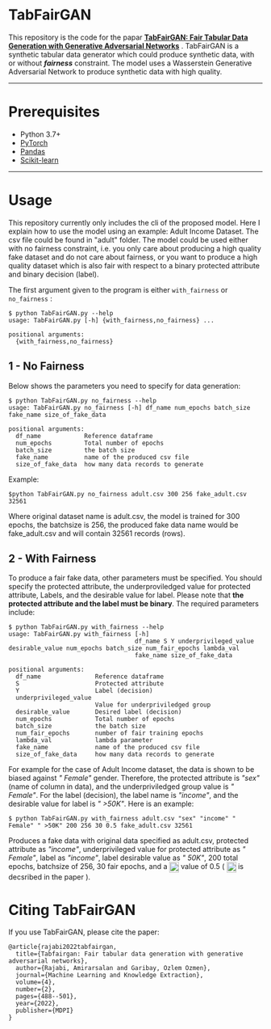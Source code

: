 # TabFairGAN

This repository is the code for the papar [**TabFairGAN: Fair Tabular Data Generation with Generative Adversarial Networks**](https://arxiv.org/abs/2109.00666) . TabFairGAN is a synthetic tabular data generator which could produce synthetic data, with or without _**fairness**_ constraint. The model uses a Wasserstein Generative Adversarial Network to produce synthetic data with high quality.
___
# Prerequisites
- Python 3.7+
- [PyTorch](https://pytorch.org/)
- [Pandas](https://pandas.pydata.org/)
- [Scikit-learn](https://scikit-learn.org/stable/)
___

# Usage

This repository currently only includes the cli of the proposed model. Here I explain how to use the model using an example: Adult Income Dataset. The csv file could be found in "adult" folder. The model could be used either with no fairness constraint, i.e. you only care about producing a high quality fake dataset and do not care about fairness, or you want to produce a high quality dataset which is also fair with respect to a binary protected attribute and binary decision (label).

The first argument given to the program is either ```with_fairness``` or ```no_fairness``` :
```
$ python TabFairGAN.py --help
usage: TabFairGAN.py [-h] {with_fairness,no_fairness} ...

positional arguments:
  {with_fairness,no_fairness}
```

## 1 - No Fairness
Below shows the parameters you need to specify for data generation:

```
$ python TabFairGAN.py no_fairness --help
usage: TabFairGAN.py no_fairness [-h] df_name num_epochs batch_size fake_name size_of_fake_data

positional arguments:
  df_name            Reference dataframe
  num_epochs         Total number of epochs
  batch_size         the batch size
  fake_name          name of the produced csv file
  size_of_fake_data  how many data records to generate
```

Example:

```
$python TabFairGAN.py no_fairness adult.csv 300 256 fake_adult.csv 32561

```
Where original dataset name is adult.csv, the model is trained for 300 epochs, the batchsize is 256, the produced fake data name would be fake_adult.csv and will contain 32561 records (rows).


## 2 - With Fairness

To produce a fair fake data, other parameters must be specified. You should specify the protected attribute, the underproviledged value for protected attribute, Labels, and the desirable value for label. Please note that **the protected attribute and the label must be binary**. The required parameters include:

```
$ python TabFairGAN.py with_fairness --help
usage: TabFairGAN.py with_fairness [-h]
                                   df_name S Y underprivileged_value desirable_value num_epochs batch_size num_fair_epochs lambda_val
                                   fake_name size_of_fake_data

positional arguments:
  df_name               Reference dataframe
  S                     Protected attribute
  Y                     Label (decision)
  underprivileged_value
                        Value for underpriviledged group
  desirable_value       Desired label (decision)
  num_epochs            Total number of epochs
  batch_size            the batch size
  num_fair_epochs       number of fair training epochs
  lambda_val            lambda parameter
  fake_name             name of the produced csv file
  size_of_fake_data     how many data records to generate

```

For example for the case of Adult Income dataset, the data is shown to be biased against _" Female"_ gender. Therefore, the protected attribute is _"sex"_ (name of column in data), and the underpriviledged group value is _" Female"_. For the label (decision), the label name is _"income"_, and the desirable value for label is _" >50K"_. Here is an example:

```
$ python TabFairGAN.py with_fairness adult.csv "sex" "income" " Female" " >50K" 200 256 30 0.5 fake_adult.csv 32561

```
Produces a fake data with original data specified as adult.csv, protected attribute as _"income"_, underprivileged value for protected attribute as _" Female"_, label as _"income"_, label desirable value as _" 50K"_, 200 total epochs, batchsize of 256, 30 fair epochs, and a <img src="https://github.com/amirarsalan90/TabFairGAN/blob/main/lambda_f.png?raw=true" align="center" border="0" alt="\lambda_f" width="19" height="21" /> value of 0.5 ( <img src="https://github.com/amirarsalan90/TabFairGAN/blob/main/lambda_f.png?raw=true" align="center" border="0" alt="\lambda_f" width="19" height="21" /> is decsribed in the paper ).


# Citing TabFairGAN

If you use TabFairGAN, please cite the paper:


```
@article{rajabi2022tabfairgan,
  title={Tabfairgan: Fair tabular data generation with generative adversarial networks},
  author={Rajabi, Amirarsalan and Garibay, Ozlem Ozmen},
  journal={Machine Learning and Knowledge Extraction},
  volume={4},
  number={2},
  pages={488--501},
  year={2022},
  publisher={MDPI}
}
```
